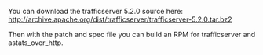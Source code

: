 You can download the trafficserver 5.2.0 source here:
http://archive.apache.org/dist/trafficserver/trafficserver-5.2.0.tar.bz2

Then with the patch and spec file you can build an RPM for trafficserver and astats_over_http.

